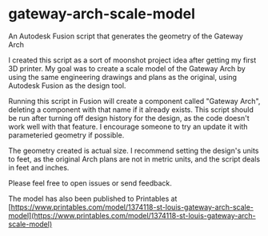 # gateway-arch-scale-model
An Autodesk Fusion script that generates the geometry of the Gateway Arch

I created this script as a sort of moonshot project idea after getting my first 3D printer. My goal was to create a scale model of the Gateway Arch by using the same engineering drawings and plans as the original, using Autodesk Fusion as the design tool.

Running this script in Fusion will create a component called "Gateway Arch", deleting a component with that name if it already exists. This script should be run after turning off design history for the design, as the code doesn't work well with that feature. I encourage someone to try an update it with parameteried geometry if possible.

The geometry created is actual size. I recommend setting the design's units to feet, as the original Arch plans are not in metric units, and the script deals in feet and inches.

Please feel free to open issues or send feedback.

The model has also been published to Printables at [https://www.printables.com/model/1374118-st-louis-gateway-arch-scale-model](https://www.printables.com/model/1374118-st-louis-gateway-arch-scale-model)
